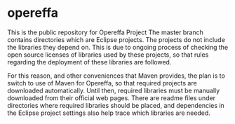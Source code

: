 opereffa
========

This is the public repository for Opereffa Project
The master branch contains directories which are Eclipse projects. 
The projects do not include the libraries they depend on. This is due to ongoing process 
of checking the open source licenses of libraries used by these projects, so that rules regarding the deployment of 
these libraries are followed.

For this reason, and other conveniences that Maven provides, the plan is to switch to use of Maven for Opereffa, so that 
required projects are downloaded automatically. 
Until then, required libraries must be manually downloaded from their official web pages. There are readme files
under directories where required libraries should be placed, and dependencies in the Eclipse project settings 
also help trace which libraries are needed. 
